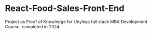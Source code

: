 # React-Food-Sales-Front-End
Project as Proof of Knowledge for Unyleya full stack MBA Development Course, completed in 2024

